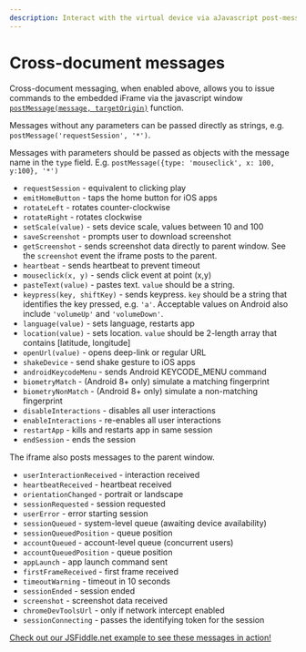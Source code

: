 ```yaml
---
description: Interact with the virtual device via aJavascript post-message API
---
```


# Cross-document messages

Cross-document messaging, when enabled above, allows you to issue commands to the embedded iFrame via the javascript window [`postMessage(message, targetOrigin)`](https://developer.mozilla.org/en-US/docs/Web/API/Window/postMessage) function.

Messages without any parameters can be passed directly as strings, e.g. `postMessage('requestSession', '*')`. 

Messages with parameters should be passed as objects with the message name in the `type` field. E.g. `postMessage({type: 'mouseclick', x: 100, y:100}, '*')`

* `requestSession` - equivalent to clicking play
* `emitHomeButton` - taps the home button for iOS apps
* `rotateLeft` - rotates counter-clockwise
* `rotateRight` - rotates clockwise
* `setScale(value)` - sets device scale, values between 10 and 100
* `saveScreenshot` - prompts user to download screenshot
* `getScreenshot` - sends screenshot data directly to parent window. See the `screenshot` event the iframe posts to the parent.
* `heartbeat` - sends heartbeat to prevent timeout
* `mouseclick(x, y)` - sends click event at point \(x,y\)
* `pasteText(value)` - pastes text. `value` should be a string.
* `keypress(key, shiftKey)` - sends keypress. `key` should be a string that identifies the key pressed, e.g. `'a'`. Acceptable values on Android also include `'volumeUp'` and `'volumeDown'`.
* `language(value)` - sets language, restarts app
* `location(value)` - sets location. `value` should be 2-length array that contains \[latitude, longitude\]
* `openUrl(value)` - opens deep-link or regular URL
* `shakeDevice` - send shake gesture to iOS apps
* `androidKeycodeMenu` - sends Android KEYCODE\_MENU command
* `biometryMatch` - \(Android 8+ only\) simulate a matching fingerprint
* `biometryNonMatch` - \(Android 8+ only\) simulate a non-matching fingerprint
* `disableInteractions` - disables all user interactions
* `enableInteractions` - re-enables all user interactions
* `restartApp` - kills and restarts app in same session
* `endSession` - ends the session

The iframe also posts messages to the parent window.

* `userInteractionReceived` - interaction received
* `heartbeatReceived` - heartbeat received
* `orientationChanged` - portrait or landscape
* `sessionRequested` - session requested
* `userError` - error starting session
* `sessionQueued` - system-level queue \(awaiting device availability\)
* `sessionQueuedPosition` - queue position
* `accountQueued` - account-level queue \(concurrent users\)
* `accountQueuedPosition` - queue position
* `appLaunch` - app launch command sent
* `firstFrameReceived` - first frame received
* `timeoutWarning` - timeout in 10 seconds
* `sessionEnded` - session ended
* `screenshot` - screenshot data received
* `chromeDevToolsUrl` - only if network intercept enabled
* `sessionConnecting` - passes the identifying token for the session

[Check out our JSFiddle.net example to see these messages in action!](https://jsfiddle.net/appetize/f97hs3ru/)

